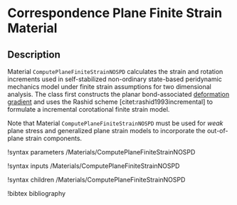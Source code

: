 # Correspondence Plane Finite Strain Material

## Description

Material `ComputePlaneFiniteStrainNOSPD` calculates the strain and rotation increments used in self-stabilized non-ordinary state-based peridynamic mechanics model under finite strain assumptions for two dimensional analysis. The class first constructs the planar bond-associated [deformation gradient](peridynamics/DeformationGradients.md) and uses the Rashid scheme [citet:rashid1993incremental] to formulate a incremental corotational finite strain model.

Note that Material `ComputePlaneFiniteStrainNOSPD` must be used for _weak_ plane stress and generalized plane strain models to incorporate the out-of-plane strain components.

!syntax parameters /Materials/ComputePlaneFiniteStrainNOSPD

!syntax inputs /Materials/ComputePlaneFiniteStrainNOSPD

!syntax children /Materials/ComputePlaneFiniteStrainNOSPD

!bibtex bibliography
